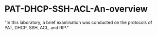 # PAT-DHCP-SSH-ACL-An-overview
"In this laboratory, a brief examination was conducted on the protocols of PAT, DHCP, SSH, ACL, and RIP."
